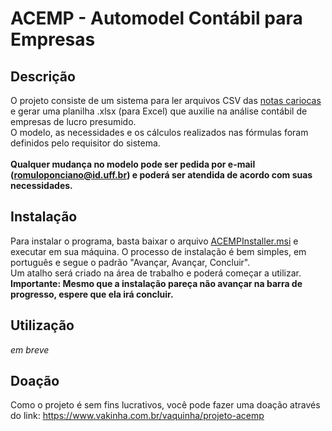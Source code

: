﻿# ACEMP - Automodel Contábil para Empresas

## Descrição
O projeto consiste de um sistema para ler arquivos CSV das <a href="https://notacarioca.rio.gov.br/senhaweb/login.aspx">notas cariocas</a>  e gerar uma planilha .xlsx (para Excel) que auxilie na análise contábil de empresas de lucro presumido.<br>
O modelo, as necessidades e os cálculos realizados nas fórmulas foram definidos pelo requisitor do sistema. <br><br>
<b>Qualquer mudança no modelo pode ser pedida por e-mail (romuloponciano@id.uff.br) e poderá ser atendida de acordo com suas necessidades.</b>
 
## Instalação
Para instalar o programa, basta baixar o arquivo <a href="https://github.com/rponciano/ACEMP/blob/master/ACEMPInstaller.msi">ACEMPInstaller.msi</a> e executar em sua máquina. O processo de instalação é bem simples, em português e segue o padrão "Avançar, Avançar, Concluir".<br>
Um atalho será criado na área de trabalho e poderá começar a utilizar. <br>
<b>Importante: Mesmo que a instalação pareça não avançar na barra de progresso, espere que ela irá concluir.</b>

## Utilização
<i>em breve</i>

## Doação
Como o projeto é sem fins lucrativos, você pode fazer uma doação através do link: https://www.vakinha.com.br/vaquinha/projeto-acemp
